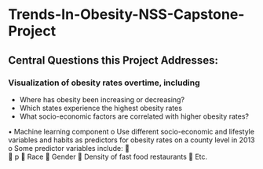# Trends-In-Obesity-NSS-Capstone-Project

## Central Questions this Project Addresses: <br>
### Visualization of obesity rates overtime, including <br>
<ul>
  <li> Where has obesity been increasing or decreasing? <br>
  <li> Which states experience the highest obesity rates <br>
  <li> What socio-economic factors are correlated with higher obesity rates? <br>
  </ul>

•	Machine learning component
  o	Use different socio-economic and lifestyle variables and habits as predictors for obesity rates on a county level in 2013
  o	Some predictor variables include:
  	  
  	  p 
  	  Race
  	  Gender 
  	  Density of fast food restaurants 
  	  Etc.
